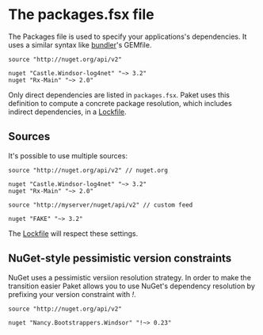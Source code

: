 The packages.fsx file
=====================

The Packages file is used to specify your applications's dependencies. 
It uses a similar syntax like [bundler](http://bundler.io/)'s GEMfile.
  
    source "http://nuget.org/api/v2"

    nuget "Castle.Windsor-log4net" "~> 3.2"
    nuget "Rx-Main" "~> 2.0"

Only direct dependencies are listed in `packages.fsx`.
Paket uses this definition to compute a concrete package resolution,
which includes indirect dependencies, in a [Lockfile](lockfile.html).

Sources
-------

It's possible to use multiple sources:

    source "http://nuget.org/api/v2" // nuget.org

    nuget "Castle.Windsor-log4net" "~> 3.2"
    nuget "Rx-Main" "~> 2.0"

    source "http://myserver/nuget/api/v2" // custom feed

    nuget "FAKE" "~> 3.2"

The [Lockfile](lockfile.html) will respect these settings.

NuGet-style pessimistic version constraints
-------------------------------------------

NuGet uses a pessimistic versiion resolution strategy. In order to make the transition easier Paket allows you to use NuGet's dependency resolution by prefixing your version constraint with *!*.

    source "http://nuget.org/api/v2"

    nuget "Nancy.Bootstrappers.Windsor" "!~> 0.23"